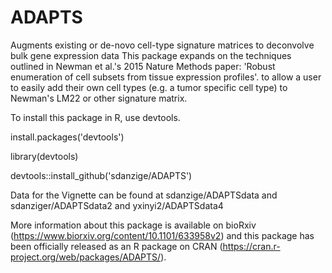 # ADAPTS
Augments existing or de-novo cell-type signature matrices to deconvolve bulk gene expression data     This package expands on the techniques outlined in Newman et al.'s 2015 Nature Methods paper:      'Robust enumeration of cell subsets from tissue expression profiles'. to allow a user to easily add     their own cell types (e.g. a tumor specific cell type) to Newman's LM22 or other signature matrix.


To install this package in R, use devtools.

install.packages('devtools')

library(devtools)

devtools::install_github('sdanzige/ADAPTS')

Data for the Vignette can be found at sdanzige/ADAPTSdata and sdanziger/ADAPTSdata2 and yxinyi2/ADAPTSdata4

More information about this package is available on bioRxiv (https://www.biorxiv.org/content/10.1101/633958v2) and this package has been officially released as an R package on CRAN (https://cran.r-project.org/web/packages/ADAPTS/).
